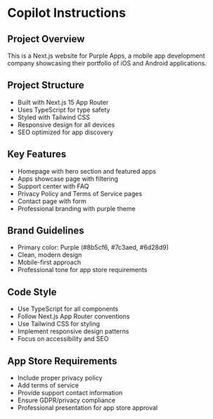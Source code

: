 # Copilot Instructions

<!-- Use this file to provide workspace-specific custom instructions to Copilot. For more details, visit https://code.visualstudio.com/docs/copilot/copilot-customization#_use-a-githubcopilotinstructionsmd-file -->

## Project Overview
This is a Next.js website for Purple Apps, a mobile app development company showcasing their portfolio of iOS and Android applications.

## Project Structure
- Built with Next.js 15 App Router
- Uses TypeScript for type safety
- Styled with Tailwind CSS
- Responsive design for all devices
- SEO optimized for app discovery

## Key Features
- Homepage with hero section and featured apps
- Apps showcase page with filtering
- Support center with FAQ
- Privacy Policy and Terms of Service pages
- Contact page with form
- Professional branding with purple theme

## Brand Guidelines
- Primary color: Purple (#8b5cf6, #7c3aed, #6d28d9)
- Clean, modern design
- Mobile-first approach
- Professional tone for app store requirements

## Code Style
- Use TypeScript for all components
- Follow Next.js App Router conventions
- Use Tailwind CSS for styling
- Implement responsive design patterns
- Focus on accessibility and SEO

## App Store Requirements
- Include proper privacy policy
- Add terms of service
- Provide support contact information
- Ensure GDPR/privacy compliance
- Professional presentation for app store approval
